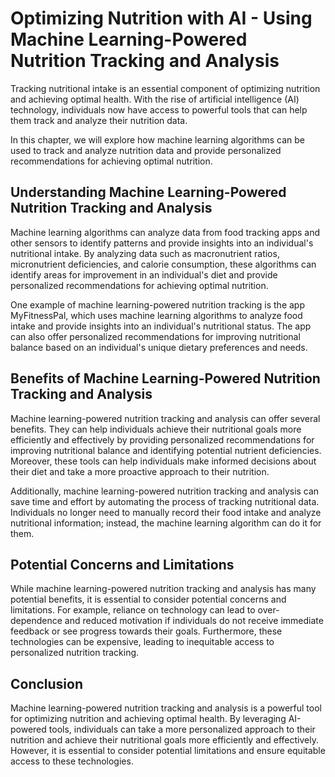 Optimizing Nutrition with AI - Using Machine Learning-Powered Nutrition Tracking and Analysis
========================================================================================================

Tracking nutritional intake is an essential component of optimizing nutrition and achieving optimal health. With the rise of artificial intelligence (AI) technology, individuals now have access to powerful tools that can help them track and analyze their nutrition data.

In this chapter, we will explore how machine learning algorithms can be used to track and analyze nutrition data and provide personalized recommendations for achieving optimal nutrition.

Understanding Machine Learning-Powered Nutrition Tracking and Analysis
----------------------------------------------------------------------

Machine learning algorithms can analyze data from food tracking apps and other sensors to identify patterns and provide insights into an individual's nutritional intake. By analyzing data such as macronutrient ratios, micronutrient deficiencies, and calorie consumption, these algorithms can identify areas for improvement in an individual's diet and provide personalized recommendations for achieving optimal nutrition.

One example of machine learning-powered nutrition tracking is the app MyFitnessPal, which uses machine learning algorithms to analyze food intake and provide insights into an individual's nutritional status. The app can also offer personalized recommendations for improving nutritional balance based on an individual's unique dietary preferences and needs.

Benefits of Machine Learning-Powered Nutrition Tracking and Analysis
--------------------------------------------------------------------

Machine learning-powered nutrition tracking and analysis can offer several benefits. They can help individuals achieve their nutritional goals more efficiently and effectively by providing personalized recommendations for improving nutritional balance and identifying potential nutrient deficiencies. Moreover, these tools can help individuals make informed decisions about their diet and take a more proactive approach to their nutrition.

Additionally, machine learning-powered nutrition tracking and analysis can save time and effort by automating the process of tracking nutritional data. Individuals no longer need to manually record their food intake and analyze nutritional information; instead, the machine learning algorithm can do it for them.

Potential Concerns and Limitations
----------------------------------

While machine learning-powered nutrition tracking and analysis has many potential benefits, it is essential to consider potential concerns and limitations. For example, reliance on technology can lead to over-dependence and reduced motivation if individuals do not receive immediate feedback or see progress towards their goals. Furthermore, these technologies can be expensive, leading to inequitable access to personalized nutrition tracking.

Conclusion
----------

Machine learning-powered nutrition tracking and analysis is a powerful tool for optimizing nutrition and achieving optimal health. By leveraging AI-powered tools, individuals can take a more personalized approach to their nutrition and achieve their nutritional goals more efficiently and effectively. However, it is essential to consider potential limitations and ensure equitable access to these technologies.
